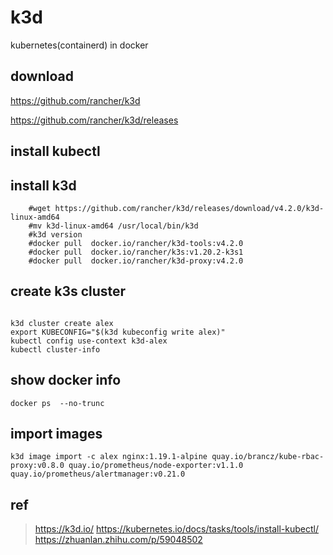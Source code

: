# k3d

kubernetes(containerd) in docker

## download

https://github.com/rancher/k3d

https://github.com/rancher/k3d/releases

## install kubectl

## install k3d

```
    #wget https://github.com/rancher/k3d/releases/download/v4.2.0/k3d-linux-amd64
    #mv k3d-linux-amd64 /usr/local/bin/k3d
    #k3d version
    #docker pull  docker.io/rancher/k3d-tools:v4.2.0
    #docker pull  docker.io/rancher/k3s:v1.20.2-k3s1
    #docker pull  docker.io/rancher/k3d-proxy:v4.2.0

```

## create k3s cluster

```

k3d cluster create alex
export KUBECONFIG="$(k3d kubeconfig write alex)"
kubectl config use-context k3d-alex
kubectl cluster-info

```

## show docker info

```
docker ps  --no-trunc

```

## import images

```
k3d image import -c alex nginx:1.19.1-alpine quay.io/brancz/kube-rbac-proxy:v0.8.0 quay.io/prometheus/node-exporter:v1.1.0 quay.io/prometheus/alertmanager:v0.21.0

```


## ref
>https://k3d.io/
>https://kubernetes.io/docs/tasks/tools/install-kubectl/
>https://zhuanlan.zhihu.com/p/59048502